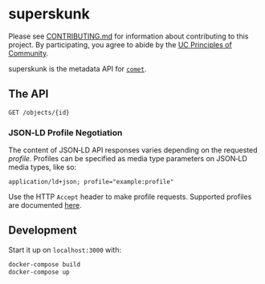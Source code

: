 # superskunk

Please see [CONTRIBUTING.md][contributing] for information about contributing to
this project. By participating, you agree to abide by the
[UC Principles of Community][principles].

superskunk is the metadata API for [`comet`](../comet).

## The API

`GET /objects/{id}`

### JSON‐LD Profile Negotiation

The content of JSON‐LD API responses varies depending on the requested *profile*.
Profiles can be specified as media type parameters on JSON‐LD media types, like so:

    application/ld+json; profile="example:profile"

Use the HTTP `Accept` header to make profile requests.
Supported profiles are documented [here](../docs/themanual/superskunk/profiles/).

## Development

Start it up on `localhost:3000` with:

```sh
docker-compose build
docker-compose up
```

[contributing]: ../CONTRIBUTING.md
[principles]: https://ucnet.universityofcalifornia.edu/working-at-uc/our-values/principles-of-community.html
